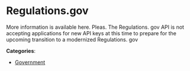 # Regulations.gov


More information is available here. Pleas. The Regulations. gov API is not accepting applications for new API keys at this time to prepare for the upcoming transition to a modernized Regulations. gov



**Categories**:

- [Government](https://github.com/apis-list/apis-list#government)




